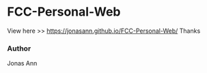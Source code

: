 # FCC-Personal-Web
View here >> https://jonasann.github.io/FCC-Personal-Web/
Thanks

### Author

Jonas Ann
